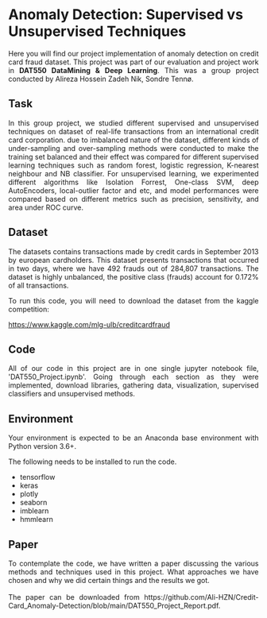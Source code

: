 # Anomaly Detection: Supervised vs Unsupervised Techniques

<div align="justify">Here you will find our project implementation of anomaly detection on credit card fraud dataset. This project was part of our evaluation and project work in <b> DAT550 DataMining & Deep Learning</b>. This was a group project conducted by Alireza Hossein Zadeh Nik, Sondre Tennø.<div/>

## Task

<div align="justify">In this group project, we studied different supervised and unsupervised techniques on dataset of real-life transactions from an
international credit card corporation. due to imbalanced nature of the dataset, different kinds of under-sampling and over-sampling methods were conducted to make the training set balanced and their effect was compared for different supervised learning techniques such as random forest, logistic regression, K-nearest neighbour and NB classifier. For unsupervised learning, we experimented different algorithms like Isolation Forrest, One-class SVM, deep AutoEncoders, local-outlier factor and etc, and model performances were compared based on different metrics such as precision, sensitivity, and area under ROC curve.<div/>

## Dataset

<div align="justify">The datasets contains transactions made by credit cards in September 2013 by european cardholders.
This dataset presents transactions that occurred in two days, where we have 492 frauds out of 284,807 transactions. The dataset is highly unbalanced, the positive class (frauds) account for 0.172% of all transactions.<div/>

To run this code, you will need to download the dataset from the kaggle competition:

https://www.kaggle.com/mlg-ulb/creditcardfraud

## Code

<div align="justify">All of our code in this project are in one single jupyter notebook file, 'DAT550_Project.ipynb'.
Going through each section as they were implemented, download libraries, gathering data, visualization, supervised classifiers and unsupervised methods.<div/>

## Environment

<div align="justify">Your environment is expected to be an Anaconda base environment with Python version 3.6+.<div/>

The following needs to be installed to run the code.

- tensorflow
- keras
- plotly
- seaborn
- imblearn
- hmmlearn

## Paper

<div align="justify">To contemplate the code, we have written a paper discussing the various methods and techniques used in this project. What approaches we have chosen and why we did certain things and the results we got.<div/><br>
The paper can be downloaded from https://github.com/Ali-HZN/Credit-Card_Anomaly-Detection/blob/main/DAT550_Project_Report.pdf.<div/>